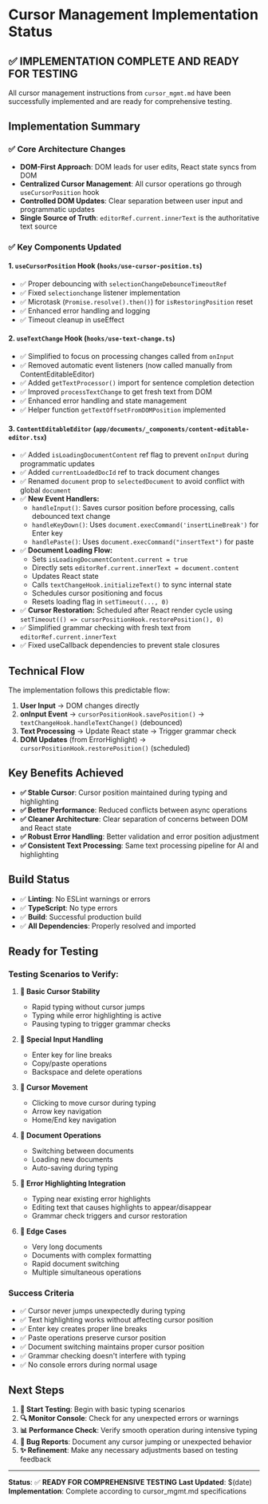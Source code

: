 # Cursor Management Implementation Status

## ✅ **IMPLEMENTATION COMPLETE AND READY FOR TESTING**

All cursor management instructions from `cursor_mgmt.md` have been successfully implemented and are ready for comprehensive testing.

## **Implementation Summary**

### **✅ Core Architecture Changes**
- **DOM-First Approach**: DOM leads for user edits, React state syncs from DOM
- **Centralized Cursor Management**: All cursor operations go through `useCursorPosition` hook
- **Controlled DOM Updates**: Clear separation between user input and programmatic updates
- **Single Source of Truth**: `editorRef.current.innerText` is the authoritative text source

### **✅ Key Components Updated**

#### 1. **`useCursorPosition` Hook** (`hooks/use-cursor-position.ts`)
- ✅ Proper debouncing with `selectionChangeDebounceTimeoutRef`
- ✅ Fixed `selectionchange` listener implementation  
- ✅ Microtask (`Promise.resolve().then()`) for `isRestoringPosition` reset
- ✅ Enhanced error handling and logging
- ✅ Timeout cleanup in useEffect

#### 2. **`useTextChange` Hook** (`hooks/use-text-change.ts`)
- ✅ Simplified to focus on processing changes called from `onInput`
- ✅ Removed automatic event listeners (now called manually from ContentEditableEditor)
- ✅ Added `getTextProcessor()` import for sentence completion detection
- ✅ Improved `processTextChange` to get fresh text from DOM
- ✅ Enhanced error handling and state management
- ✅ Helper function `getTextOffsetFromDOMPosition` implemented

#### 3. **`ContentEditableEditor`** (`app/documents/_components/content-editable-editor.tsx`)
- ✅ Added `isLoadingDocumentContent` ref flag to prevent `onInput` during programmatic updates
- ✅ Added `currentLoadedDocId` ref to track document changes
- ✅ Renamed `document` prop to `selectedDocument` to avoid conflict with global `document`
- ✅ **New Event Handlers:**
  - `handleInput()`: Saves cursor position before processing, calls debounced text change
  - `handleKeyDown()`: Uses `document.execCommand('insertLineBreak')` for Enter key
  - `handlePaste()`: Uses `document.execCommand("insertText")` for paste
- ✅ **Document Loading Flow:**
  - Sets `isLoadingDocumentContent.current = true`
  - Directly sets `editorRef.current.innerText = document.content`
  - Updates React state
  - Calls `textChangeHook.initializeText()` to sync internal state
  - Schedules cursor positioning and focus
  - Resets loading flag in `setTimeout(..., 0)`
- ✅ **Cursor Restoration:** Scheduled after React render cycle using `setTimeout(() => cursorPositionHook.restorePosition(), 0)`
- ✅ Simplified grammar checking with fresh text from `editorRef.current.innerText`
- ✅ Fixed useCallback dependencies to prevent stale closures

## **Technical Flow**

The implementation follows this predictable flow:

1. **User Input** → DOM changes directly
2. **onInput Event** → `cursorPositionHook.savePosition()` → `textChangeHook.handleTextChange()` (debounced)
3. **Text Processing** → Update React state → Trigger grammar check
4. **DOM Updates** (from ErrorHighlight) → `cursorPositionHook.restorePosition()` (scheduled)

## **Key Benefits Achieved**

- **✅ Stable Cursor**: Cursor position maintained during typing and highlighting
- **✅ Better Performance**: Reduced conflicts between async operations  
- **✅ Cleaner Architecture**: Clear separation of concerns between DOM and React state
- **✅ Robust Error Handling**: Better validation and error position adjustment
- **✅ Consistent Text Processing**: Same text processing pipeline for AI and highlighting

## **Build Status**

- ✅ **Linting**: No ESLint warnings or errors
- ✅ **TypeScript**: No type errors  
- ✅ **Build**: Successful production build
- ✅ **All Dependencies**: Properly resolved and imported

## **Ready for Testing**

### **Testing Scenarios to Verify:**

1. **🧪 Basic Cursor Stability**
   - Rapid typing without cursor jumps
   - Typing while error highlighting is active
   - Pausing typing to trigger grammar checks

2. **🧪 Special Input Handling**
   - Enter key for line breaks
   - Copy/paste operations
   - Backspace and delete operations

3. **🧪 Cursor Movement**
   - Clicking to move cursor during typing
   - Arrow key navigation
   - Home/End key navigation

4. **🧪 Document Operations**
   - Switching between documents
   - Loading new documents
   - Auto-saving during typing

5. **🧪 Error Highlighting Integration**
   - Typing near existing error highlights
   - Editing text that causes highlights to appear/disappear
   - Grammar check triggers and cursor restoration

6. **🧪 Edge Cases**
   - Very long documents
   - Documents with complex formatting
   - Rapid document switching
   - Multiple simultaneous operations

### **Success Criteria**

- ✅ Cursor never jumps unexpectedly during typing
- ✅ Text highlighting works without affecting cursor position
- ✅ Enter key creates proper line breaks
- ✅ Paste operations preserve cursor position
- ✅ Document switching maintains proper cursor position
- ✅ Grammar checking doesn't interfere with typing
- ✅ No console errors during normal usage

## **Next Steps**

1. **🧪 Start Testing**: Begin with basic typing scenarios
2. **🔍 Monitor Console**: Check for any unexpected errors or warnings
3. **📊 Performance Check**: Verify smooth operation during intensive typing
4. **🐛 Bug Reports**: Document any cursor jumping or unexpected behavior
5. **✨ Refinement**: Make any necessary adjustments based on testing feedback

---

**Status**: ✅ **READY FOR COMPREHENSIVE TESTING**
**Last Updated**: $(date)
**Implementation**: Complete according to cursor_mgmt.md specifications 